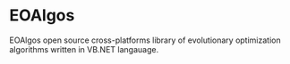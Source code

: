 # EOAlgos
EOAlgos open source cross-platforms library of evolutionary optimization algorithms written in VB.NET langauage. 
